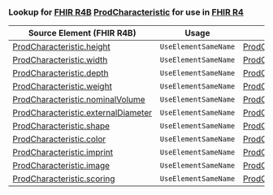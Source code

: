 ### Lookup for [FHIR R4B](https://hl7.org/fhir/R4B/) [ProdCharacteristic](https://hl7.org/fhir/R4B/ProdCharacteristic.html) for use in [FHIR R4](https://hl7.org/fhir/R4/)

| Source Element (FHIR R4B) | Usage | Target |
| -------------- | ----- | ------ |
| [ProdCharacteristic.height](https://hl7.org/fhir/R4B/ProdCharacteristic.html#resource) | `UseElementSameName` | [ProdCharacteristic.height](https://hl7.org/fhir/R4/ProdCharacteristic.html#resource) |
| [ProdCharacteristic.width](https://hl7.org/fhir/R4B/ProdCharacteristic.html#resource) | `UseElementSameName` | [ProdCharacteristic.width](https://hl7.org/fhir/R4/ProdCharacteristic.html#resource) |
| [ProdCharacteristic.depth](https://hl7.org/fhir/R4B/ProdCharacteristic.html#resource) | `UseElementSameName` | [ProdCharacteristic.depth](https://hl7.org/fhir/R4/ProdCharacteristic.html#resource) |
| [ProdCharacteristic.weight](https://hl7.org/fhir/R4B/ProdCharacteristic.html#resource) | `UseElementSameName` | [ProdCharacteristic.weight](https://hl7.org/fhir/R4/ProdCharacteristic.html#resource) |
| [ProdCharacteristic.nominalVolume](https://hl7.org/fhir/R4B/ProdCharacteristic.html#resource) | `UseElementSameName` | [ProdCharacteristic.nominalVolume](https://hl7.org/fhir/R4/ProdCharacteristic.html#resource) |
| [ProdCharacteristic.externalDiameter](https://hl7.org/fhir/R4B/ProdCharacteristic.html#resource) | `UseElementSameName` | [ProdCharacteristic.externalDiameter](https://hl7.org/fhir/R4/ProdCharacteristic.html#resource) |
| [ProdCharacteristic.shape](https://hl7.org/fhir/R4B/ProdCharacteristic.html#resource) | `UseElementSameName` | [ProdCharacteristic.shape](https://hl7.org/fhir/R4/ProdCharacteristic.html#resource) |
| [ProdCharacteristic.color](https://hl7.org/fhir/R4B/ProdCharacteristic.html#resource) | `UseElementSameName` | [ProdCharacteristic.color](https://hl7.org/fhir/R4/ProdCharacteristic.html#resource) |
| [ProdCharacteristic.imprint](https://hl7.org/fhir/R4B/ProdCharacteristic.html#resource) | `UseElementSameName` | [ProdCharacteristic.imprint](https://hl7.org/fhir/R4/ProdCharacteristic.html#resource) |
| [ProdCharacteristic.image](https://hl7.org/fhir/R4B/ProdCharacteristic.html#resource) | `UseElementSameName` | [ProdCharacteristic.image](https://hl7.org/fhir/R4/ProdCharacteristic.html#resource) |
| [ProdCharacteristic.scoring](https://hl7.org/fhir/R4B/ProdCharacteristic.html#resource) | `UseElementSameName` | [ProdCharacteristic.scoring](https://hl7.org/fhir/R4/ProdCharacteristic.html#resource) |
